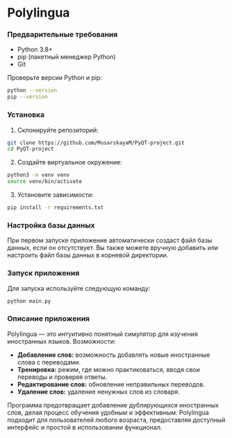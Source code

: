 # Polylingua

### Предварительные требования

- Python 3.8+
- pip (пакетный менеджер Python)
- Git

Проверьте версии Python и pip:
```bash
python --version
pip --version
```

### Установка

1. Склонируйте репозиторий:
```bash
git clone https://github.com/MusarskayaM/PyQT-project.git
cd PyQT-project
```

2. Создайте виртуальное окружение:
```bash
python3 -m venv venv
source venv/bin/activate
```

3. Установите зависимости:
```bash
pip install -r requirements.txt
```

### Настройка базы данных

При первом запуске приложение автоматически создаст файл базы данных, если он отсутствует. Вы также можете вручную добавить или настроить файл базы данных в корневой директории.

### Запуск приложения

Для запуска используйте следующую команду:
```bash
python main.py
```

### Описание приложения

Polylingua — это интуитивно понятный симулятор для изучения иностранных языков. Возможности:

- **Добавление слов:** возможность добавлять новые иностранные слова с переводами.
- **Тренировка:** режим, где можно практиковаться, вводя свои переводы и проверяя ответы.
- **Редактирование слов:** обновление неправильных переводов.
- **Удаление слов:** удаление ненужных слов из словаря.

Программа предотвращает добавление дублирующихся иностранных слов, делая процесс обучения удобным и эффективным. Polylingua подходит для пользователей любого возраста, предоставляя доступный интерфейс и простой в использовании функционал.
